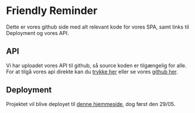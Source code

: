 # Friendly Reminder

Dette er vores github side med alt relevant kode for vores SPA, samt links til Deployment og vores API.

## API
Vi har uploadet vores API til github, så source koden er tilgængelig for alle.
For at tilgå vores api direkte kan du [trykke her](http://moedekjaer.dk:8080) eller se vores [github her](https://github.com/NullerGoej/Remory-Rest).

## Deployment
Projektet vil blive deployet til [denne hjemmeside](https://app.moedekjaer.dk), dog først den 29/05.

